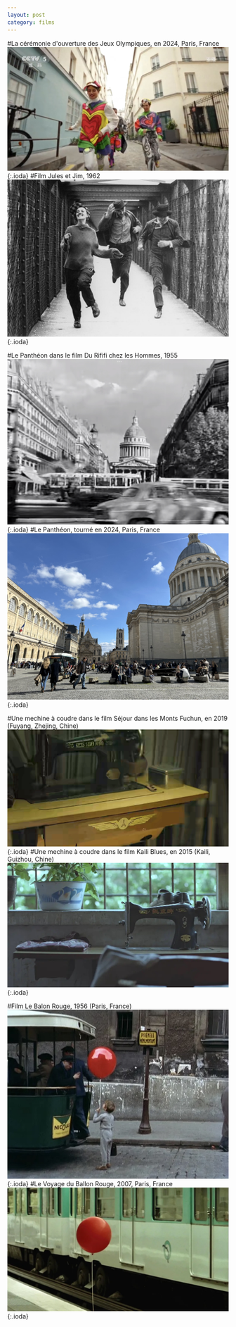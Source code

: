 ```yaml
---
layout: post
category: films
---
```



#La cérémonie d'ouverture des Jeux Olympiques, en 2024, Paris, France 
![](images/blog2-1.jpg ){:.ioda}
#Film Jules et Jim, 1962 
![](images/blog2-2.jpg){:.ioda}

#Le Panthéon dans le film Du Rififi chez les Hommes, 1955 
![](images/IMG_1476.jpeg){:.ioda}
#Le Panthéon, tourné en 2024, Paris, France 
![](images/IMG_2242.jpeg){:.ioda}

#Une mechine à coudre dans le film Séjour dans les Monts Fuchun, en 2019 (Fuyang, Zhejing, Chine) 
![](images/IMG_1527.jpeg){:.ioda}
#Une mechine à coudre dans le film Kaili Blues, en 2015 (Kaili, Guizhou, Chine) 
![](images/IMG_1839.jpeg){:.ioda}

#Film Le Balon Rouge, 1956 (Paris, France) 
![](images/IMG_4590.jpeg){:.ioda}
#Le Voyage du Ballon Rouge, 2007, Paris, France 
![](images/profile.jpeg){:.ioda}
